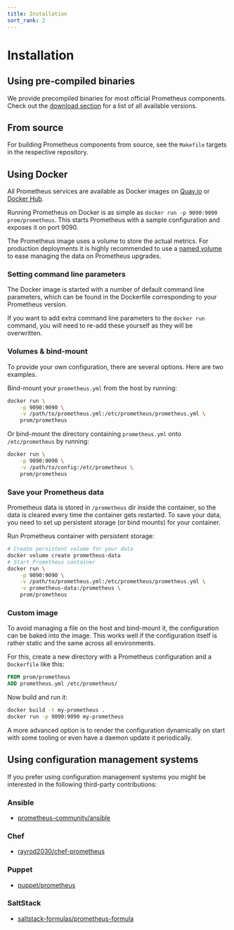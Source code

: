 ```yaml
---
title: Installation
sort_rank: 2
---
```


# Installation

## Using pre-compiled binaries

We provide precompiled binaries for most official Prometheus components. Check
out the [download section](https://prometheus.io/download) for a list of all
available versions.

## From source

For building Prometheus components from source, see the `Makefile` targets in
the respective repository.

## Using Docker

All Prometheus services are available as Docker images on
[Quay.io](https://quay.io/repository/prometheus/prometheus) or
[Docker Hub](https://hub.docker.com/r/prom/prometheus/).

Running Prometheus on Docker is as simple as `docker run -p 9090:9090
prom/prometheus`. This starts Prometheus with a sample
configuration and exposes it on port 9090.

The Prometheus image uses a volume to store the actual metrics. For
production deployments it is highly recommended to use a
[named volume](https://docs.docker.com/storage/volumes/)
to ease managing the data on Prometheus upgrades.

### Setting command line parameters

The Docker image is started with a number of default command line parameters, which
can be found in the Dockerfile corresponding to your Prometheus version.

If you want to add extra command line parameters to the `docker run` command,
you will need to re-add these yourself as they will be overwritten.

### Volumes & bind-mount

To provide your own configuration, there are several options. Here are
two examples.

Bind-mount your `prometheus.yml` from the host by running:

```bash
docker run \
    -p 9090:9090 \
    -v /path/to/prometheus.yml:/etc/prometheus/prometheus.yml \
    prom/prometheus
```

Or bind-mount the directory containing `prometheus.yml` onto
`/etc/prometheus` by running:

```bash
docker run \
    -p 9090:9090 \
    -v /path/to/config:/etc/prometheus \
    prom/prometheus
```

### Save your Prometheus data

Prometheus data is stored in `/prometheus` dir inside the container, so the data is cleared every time the container gets restarted. To save your data, you need to set up persistent storage (or bind mounts) for your container.

Run Prometheus container with persistent storage:

```bash
# Create persistent volume for your data
docker volume create prometheus-data
# Start Prometheus container
docker run \
    -p 9090:9090 \
    -v /path/to/prometheus.yml:/etc/prometheus/prometheus.yml \
    -v prometheus-data:/prometheus \
    prom/prometheus
```

### Custom image

To avoid managing a file on the host and bind-mount it, the
configuration can be baked into the image. This works well if the
configuration itself is rather static and the same across all
environments.

For this, create a new directory with a Prometheus configuration and a
`Dockerfile` like this:

```Dockerfile
FROM prom/prometheus
ADD prometheus.yml /etc/prometheus/
```

Now build and run it:

```bash
docker build -t my-prometheus .
docker run -p 9090:9090 my-prometheus
```

A more advanced option is to render the configuration dynamically on start
with some tooling or even have a daemon update it periodically.

## Using configuration management systems

If you prefer using configuration management systems you might be interested in
the following third-party contributions:

### Ansible

* [prometheus-community/ansible](https://github.com/prometheus-community/ansible)

### Chef

* [rayrod2030/chef-prometheus](https://github.com/rayrod2030/chef-prometheus)

### Puppet

* [puppet/prometheus](https://forge.puppet.com/puppet/prometheus)

### SaltStack

* [saltstack-formulas/prometheus-formula](https://github.com/saltstack-formulas/prometheus-formula)
